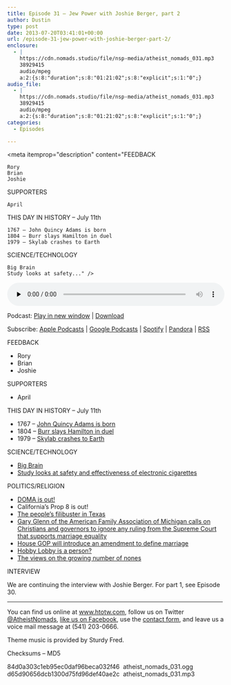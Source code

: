```yaml
---
title: Episode 31 – Jew Power with Joshie Berger, part 2
author: Dustin
type: post
date: 2013-07-20T03:41:01+00:00
url: /episode-31-jew-power-with-joshie-berger-part-2/
enclosure:
  - |
    https://cdn.nomads.studio/file/nsp-media/atheist_nomads_031.mp3
    38929415
    audio/mpeg
    a:2:{s:8:"duration";s:8:"01:21:02";s:8:"explicit";s:1:"0";}
audio_file:
  - |
    https://cdn.nomads.studio/file/nsp-media/atheist_nomads_031.mp3
    38929415
    audio/mpeg
    a:2:{s:8:"duration";s:8:"01:21:02";s:8:"explicit";s:1:"0";}
categories:
  - Episodes

---
```

<div itemscope itemtype="http://schema.org/AudioObject">
  <meta itemprop="name" content="Episode 31 – Jew Power with Joshie Berger, part 2" />
  
  <meta itemprop="uploadDate" content="2013-07-19T21:41:01-06:00" />
  
  <meta itemprop="encodingFormat" content="audio/mpeg" />
  
  <meta itemprop="duration" content="PT1H21M02S" />
  
  <meta itemprop="description" content="FEEDBACK

 	Rory
 	Brian
 	Joshie

SUPPORTERS

 	April

THIS DAY IN HISTORY – July 11th

 	1767 – John Quincy Adams is born
 	1804 – Burr slays Hamilton in duel
 	1979 – Skylab crashes to Earth

SCIENCE/TECHNOLOGY

 	Big Brain
 	Study looks at safety..." />
  
  <meta itemprop="contentUrl" content="https://dts.podtrac.com/redirect.mp3/cdn.nomads.studio/file/nsp-media/atheist_nomads_031.mp3" />
  
  <meta itemprop="contentSize" content="37.1" />
  </p> 
  
  <div class="powerpress_player" id="powerpress_player_8286">
    <audio class="wp-audio-shortcode" id="audio-5207-30" preload="none" style="width: 100%;" controls="controls"><source type="audio/mpeg" src="https://dts.podtrac.com/redirect.mp3/cdn.nomads.studio/file/nsp-media/atheist_nomads_031.mp3?_=30" /><a href="https://dts.podtrac.com/redirect.mp3/cdn.nomads.studio/file/nsp-media/atheist_nomads_031.mp3">https://dts.podtrac.com/redirect.mp3/cdn.nomads.studio/file/nsp-media/atheist_nomads_031.mp3</a></audio>
  </div>
</div>

<p class="powerpress_links powerpress_links_mp3">
  Podcast: <a href="https://dts.podtrac.com/redirect.mp3/cdn.nomads.studio/file/nsp-media/atheist_nomads_031.mp3" class="powerpress_link_pinw" target="_blank" title="Play in new window" onclick="return powerpress_pinw('https://htotw.com/?powerpress_pinw=5207-podcast');" rel="nofollow">Play in new window</a> | <a href="https://dts.podtrac.com/redirect.mp3/cdn.nomads.studio/file/nsp-media/atheist_nomads_031.mp3" class="powerpress_link_d" title="Download" rel="nofollow" download="atheist_nomads_031.mp3">Download</a>
</p>

<p class="powerpress_links powerpress_subscribe_links">
  Subscribe: <a href="https://podcasts.apple.com/us/podcast/humanists-take-on-the-world/id530050098?mt=2&ls=1" class="powerpress_link_subscribe powerpress_link_subscribe_itunes" target="_blank" title="Subscribe on Apple Podcasts" rel="nofollow">Apple Podcasts</a> | <a href="https://www.google.com/podcasts?feed=aHR0cDovL2F0aGVpc3Rub21hZHMubGlic3luLmNvbS9yc3M%3D" class="powerpress_link_subscribe powerpress_link_subscribe_googleplay" target="_blank" title="Subscribe on Google Podcasts" rel="nofollow">Google Podcasts</a> | <a href="https://open.spotify.com/show/3LzK2xZGike6Tc1GEMtMbr?si=LieN9SNuTpq96smuaUsH8A" class="powerpress_link_subscribe powerpress_link_subscribe_spotify" target="_blank" title="Subscribe on Spotify" rel="nofollow">Spotify</a> | <a href="https://www.pandora.com/podcast/atheist-nomads/PC:10122?corr=62071012&part=ug" class="powerpress_link_subscribe powerpress_link_subscribe_pandora" target="_blank" title="Subscribe on Pandora" rel="nofollow">Pandora</a> | <a href="https://htotw.com/feed/podcast/" class="powerpress_link_subscribe powerpress_link_subscribe_rss" target="_blank" title="Subscribe via RSS" rel="nofollow">RSS</a>
</p>

FEEDBACK

  * Rory
  * Brian
  * Joshie

SUPPORTERS

  * April

THIS DAY IN HISTORY – July 11th

  * 1767 – <a href="https://www.history.com/this-day-in-history/john-quincy-adams-is-born" rel="noopener">John Quincy Adams is born</a>
  * 1804 – <a href="https://www.history.com/this-day-in-history/burr-slays-hamilton-in-duel" rel="noopener">Burr slays Hamilton in duel</a>
  * 1979 – <a href="https://www.history.com/this-day-in-history/iskylabi-crashes-to-earth" rel="noopener">Skylab crashes to Earth</a>

SCIENCE/TECHNOLOGY

  * <a href="http://www.huffingtonpost.com/2013/06/21/3d-brain-map-new-bigbrain-atlas_n_3474808.html" rel="noopener">Big Brain</a>
  * <a href="http://www.plosone.org/article/info%3Adoi%2F10.1371%2Fjournal.pone.0066317" rel="noopener">Study looks at safety and effectiveness of electronic cigarettes</a>

POLITICS/RELIGION

  * <a href="http://nbcpolitics.nbcnews.com/_news/2013/06/26/19151971-supreme-court-strikes-down-defense-of-marriage-act?lite" rel="noopener">DOMA is out!</a>
  * California’s Prop 8 is out!
  * <a href="https://www.boston.com/lifestyle/health/2013/06/25/texas-abortion-bill-falls-after-challenge/GZK8e9NBkpOaBdPdjGAd8I/story.html" rel="noopener">The people’s filibuster in Texas</a>
  * <a href="http://www.rightwingwatch.org/content/citing-mlk-gary-glenn-calls-christians-and-governors-ignore-any-pro-marriage-equality-ruling" rel="noopener">Gary Glenn of the American Family Association of Michigan calls on Christians and governors to ignore any ruling from the Supreme Court that supports marriage equality</a>
  * <a href="http://tv.msnbc.com/2013/06/27/house-republican-to-introduce-constitutional-amendment-defining-marriage/" rel="noopener">House GOP will introduce an amendment to define marriage</a>
  * <a href="http://rhrealitycheck.org/article/2013/06/27/court-rules-hobby-lobby-can-be-considered-a-religious-person/" rel="noopener">Hobby Lobby is a person?</a>
  * <a href="http://www.pewforum.org/growth-of-the-nonreligious-many-say-trend-is-bad-for-american-society.aspx" rel="noopener">The views on the growing number of nones</a>

INTERVIEW

We are continuing the interview with Joshie Berger. For part 1, see Episode 30.

<hr width="500" />

You can find us online at <a href="https://www.htotw.com/" target="_blank" rel="noopener">www.htotw.com</a>, follow us on Twitter <a href="https://htotw.com/twitter" rel="noopener">@AtheistNomads</a>, <a href="https://htotw.com/facebook" target="_blank" rel="noopener">like us on Facebook</a>, use the [contact form](https://htotw.com/contact), and leave us a voice mail message at (541) 203-0666.

Theme music is provided by Sturdy Fred.

Checksums – MD5

84d0a303c1eb95ec0daf96beca032f46  atheist\_nomads\_031.ogg  
d65d90656dcb1300d75fd96def40ae2c  atheist\_nomads\_031.mp3